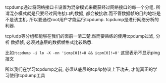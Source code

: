 tcpdump通过将网络接口卡设置为混杂模式来截获经过网络接口的每一个分组.
所谓混杂模式就是只要经过网络接口的数据, 都会被接收.而不管数据帧的目的地址是不是该主机.
所以要通过root用户才能运行tcpdump. tcpdump是进行网络分析的利器.

tcp/udp等分组都能够在我们的面前一清二楚.然而要熟练的使用tcpdump过滤, 分析
数据帧, 必须对底层的数据帧格式比较熟悉.

比如:`tcpdump -i lo -X -nn 'icmp[0]!=8 && icpm[0]!=0'`
这里表示不显示ping报文

所以我们在学习tcpdump之前, 必须从底层的tcp/ip协议上下功夫, 才能真正的学习使用tcpdump工具
